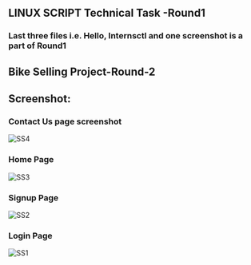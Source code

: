 ## LINUX SCRIPT Technical Task -Round1
### Last three files i.e. Hello, Internsctl and one screenshot is a part of Round1
## Bike Selling Project-Round-2
## Screenshot:
### Contact Us page screenshot
![SS4](https://github.com/Anjali181/Login-Signup/assets/67496804/ef77475b-9021-4be1-bdeb-5b9c7fd4af7d)
### Home Page
![SS3](https://github.com/Anjali181/Login-Signup/assets/67496804/7bca7e2d-36dd-4b8d-ab61-21c4b9cd5c11)
### Signup Page
![SS2](https://github.com/Anjali181/Login-Signup/assets/67496804/9e0c4b4e-679c-40b3-b70b-e81abd3ffdda)
### Login Page
![SS1](https://github.com/Anjali181/Login-Signup/assets/67496804/00355a50-ae97-43cd-820b-d6d74e99c7eb)

